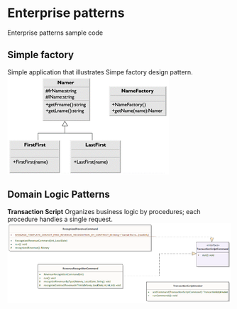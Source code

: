 # Enterprise patterns
Enterprise patterns sample code

## Simple factory
Simple application that illustrates Simpe factory design pattern.   
![Simple factory](/simple-factory/src/main/resourses/simple-factory-uml.png)

## Domain Logic Patterns

**Transaction Script**
Organizes business logic by procedures; each procedure handles a single request.
![Using commands for Transaction Script](/transaction-script/src/main/resources/revenue-recognition-transaction-script-uml.PNG)
